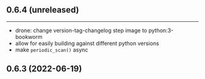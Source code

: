 ## 0.6.4 (unreleased)
------------------

- drone: change version-tag-changelog step image to python:3-bookworm
- allow for easily building against different python versions
- make `periodic_scan()` async


0.6.3 (2022-06-19)
------------------
